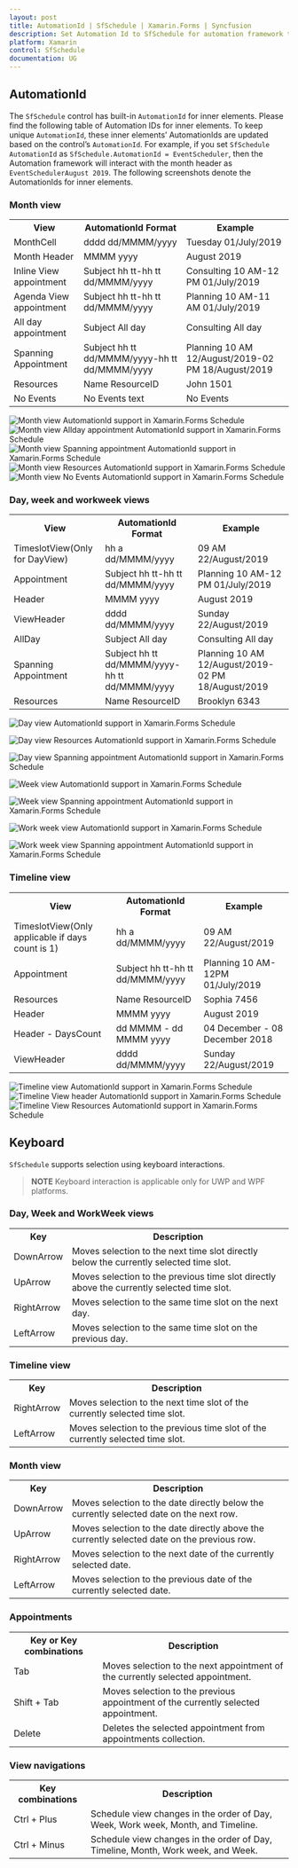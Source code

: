 ```yaml
---
layout: post
title: AutomationId | SfSchedule | Xamarin.Forms | Syncfusion
description: Set Automation Id to SfSchedule for automation framework to find and interact with control inner elements.
platform: Xamarin
control: SfSchedule
documentation: UG
---
```


## AutomationId

The `SfSchedule` control has built-in `AutomationId` for inner elements. Please find the following table of Automation IDs for inner elements. To keep unique `AutomationId`, these inner elements’ AutomationIds are updated based on the control’s `AutomationId`.  For example, if you set `SfSchedule` `AutomationId` as `SfSchedule.AutomationId = EventScheduler`, then the Automation framework will interact with the month header as `EventSchedulerAugust 2019`. The following screenshots denote the AutomationIds for inner elements.

### Month view

<table>
<tr>
<th align="center" >View</th>
<th align="center" >AutomationId Format</th>
<th align="center" >Example</th>
</tr>

<tr>
<td>MonthCell</td>
<td>dddd dd/MMMM/yyyy</td>
<td>Tuesday 01/July/2019</td>
</tr>

<tr>
<td>Month Header</td>
<td>MMMM yyyy</td>
<td>August 2019</td>
</tr>

<tr>
<td>Inline View appointment</td>
<td>Subject hh tt-hh tt dd/MMMM/yyyy</td>
<td>Consulting 10 AM-12 PM 01/July/2019</td>
</tr>

<tr>
<td>Agenda View appointment</td>
<td>Subject hh tt-hh tt dd/MMMM/yyyy</td>
<td>Planning 10 AM-11 AM 01/July/2019</td>
</tr>

<tr>
<td>All day appointment</td>
<td>Subject All day</td>
<td>Consulting All day</td>
</tr>

<tr>
<td>Spanning Appointment</td>
<td>Subject hh tt dd/MMMM/yyyy-hh tt dd/MMMM/yyyy</td>
<td>Planning 10 AM 12/August/2019-02 PM 18/August/2019</td>
</tr>

<tr>
<td>Resources</td>
<td>Name ResourceID</td>
<td>John 1501</td>
</tr>

<tr>
<td>No Events</td>
<td>No Events text</td>
<td>No Events</td>
</tr>

</table>

![Month view AutomationId support in Xamarin.Forms Schedule](automationid_images/xamarin-forms-schedule-month-view.png)
![Month view Allday appointment AutomationId support in Xamarin.Forms Schedule](automationid_images/xamarin-forms-schedule-month-view-allday.png)
![Month view Spanning appointment AutomationId support in Xamarin.Forms Schedule](automationid_images/xamarin-forms-schedule-month-view-spanning.png)
![Month view Resources AutomationId support in Xamarin.Forms Schedule](automationid_images/xamarin-forms-schedule-month-view-resources.png)
![Month view No Events AutomationId support in Xamarin.Forms Schedule](automationid_images/xamarin-forms-schedule-month-view-no-events.png)

### Day, week and workweek views

<table>
<tr>
<th align="center" >View</th>
<th align="center" >AutomationId Format</th>
<th align="center" >Example</th>
</tr>

<tr>
<td>TimeslotView(Only for DayView)</td>
<td>hh a dd/MMMM/yyyy</td>
<td>09 AM 22/August/2019</td>
</tr>

<tr>
<td>Appointment</td>
<td>Subject hh tt-hh tt dd/MMMM/yyyy</td>
<td>Planning 10 AM-12 PM 01/July/2019</td>
</tr>

<tr>
<td>Header</td>
<td>MMMM yyyy</td>
<td>August 2019</td>
</tr>

<tr>
<td>ViewHeader</td>
<td>dddd dd/MMMM/yyyy</td>
<td>Sunday 22/August/2019</td>
</tr>

<tr>
<td>AllDay</td>
<td>Subject All day</td>
<td>Consulting All day</td>
</tr>

<tr>
<td>Spanning Appointment</td>
<td>Subject hh tt dd/MMMM/yyyy-hh tt dd/MMMM/yyyy</td>
<td>Planning 10 AM 12/August/2019-02 PM 18/August/2019</td>
</tr>

<tr>
<td>Resources</td>
<td>Name ResourceID</td>
<td>Brooklyn 6343</td>
</tr>

</table>

![Day view AutomationId support in Xamarin.Forms Schedule](automationid_images/xamarin-forms-schedule-day-view.png)

![Day view Resources AutomationId support in Xamarin.Forms Schedule](automationid_images/xamarin-forms-schedule-day-view-resources.png)

![Day view Spanning appointment AutomationId support in Xamarin.Forms Schedule](automationid_images/xamarin-forms-schedule-day-view-spanning.png)

![Week view AutomationId support in Xamarin.Forms Schedule](automationid_images/xamarin-forms-schedule-week-view.png)

![Week view Spanning appointment AutomationId support in Xamarin.Forms Schedule](automationid_images/xamarin-forms-schedule-week-view-spanning.png)

![Work week view AutomationId support in Xamarin.Forms Schedule](automationid_images/xamarin-forms-schedule-work-week-view.png)

![Work week view Spanning appointment AutomationId support in Xamarin.Forms Schedule](automationid_images/xamarin-forms-schedule-workweek-view-spanning.png)

### Timeline view

<table>
<tr>
<th align="center" >View</th>
<th align="center" >AutomationId Format</th>
<th align="center" >Example</th>
</tr>

<tr>
<td>TimeslotView(Only applicable if days count is 1)</td>
<td>hh a dd/MMMM/yyyy</td>
<td>09 AM 22/August/2019</td>
</tr>

<tr>
<td>Appointment</td>
<td>Subject hh tt-hh tt dd/MMMM/yyyy</td>
<td>Planning 10 AM-12PM 01/July/2019</td>
</tr>

<tr>
<td>Resources</td>
<td>Name ResourceID</td>
<td>Sophia 7456</td>
</tr>

<tr>
<td>Header</td>
<td>MMMM yyyy</td>
<td>August 2019</td>
</tr>

<tr>
<td>Header - DaysCount</td>
<td>dd MMMM - dd MMMM yyyy</td>
<td>04 December - 08 December 2018</td>
</tr>

<tr>
<td>ViewHeader</td>
<td>dddd dd/MMMM/yyyy</td>
<td>Sunday 22/August/2019</td>
</tr>

</table>

![Timeline view AutomationId support in Xamarin.Forms Schedule](automationid_images/xamarin-forms-schedule-timeline-view.png)
![Timeline View header AutomationId support in Xamarin.Forms Schedule](automationid_images/xamarin-forms-schedule-timeline-view-header.png)
![Timeline View Resources AutomationId support in Xamarin.Forms Schedule](automationid_images/xamarin-forms-schedule-timeline-view-resources.png)

## Keyboard
`SfSchedule` supports selection using keyboard interactions.

>**NOTE**
Keyboard interaction is applicable only for UWP and WPF platforms.

### Day, Week and WorkWeek views
<table>
<tr>
<th>
Key
</th>
<th>
Description
</th>
</tr>
<tr>
<td>
DownArrow
</td>
<td>
Moves selection to the next time slot directly below the currently selected time slot.
</td>
</tr>
<tr>
<td>
UpArrow
</td>
<td>
Moves selection to the previous time slot directly above the currently selected time slot.
</td>
</tr>
<tr>
<td>
RightArrow
</td>
<td>
Moves selection to the same time slot on the next day.
</td>
</tr>
<tr>
<td>
LeftArrow
</td>
<td>
Moves selection to the same time slot on the previous day.
</td>
</tr>
</table>

### Timeline view
<table>
<tr>
<th>
Key
</th>
<th>
Description
</th>
</tr>
<tr>
<td>
RightArrow
</td>
<td>
Moves selection to the next time slot of the currently selected time slot.
</td>
</tr>
<tr>
<td>
LeftArrow
</td>
<td>
Moves selection to the previous time slot of the currently selected time slot.
</td>
</tr>
</table>

### Month view
<table>
<tr>
<th>
Key
</th>
<th>
Description
</th>
</tr>
<tr>
<td>
DownArrow
</td>
<td>
Moves selection to the date directly below the currently selected date on the next row.
</td>
</tr>
<tr>
<td>
UpArrow
</td>
<td>
Moves selection to the date directly above the currently selected date on the previous row.
</td>
</tr>
<tr>
<td>
RightArrow
</td>
<td>
Moves selection to the next date of the currently selected date.
</td>
</tr>
<tr>
<td>
LeftArrow
</td>
<td>
Moves selection to the previous date of the currently selected date.
</td>
</tr>
</table>

### Appointments
<table>
<tr>
<th>
Key or Key combinations
</th>
<th>
Description
</th>
</tr>
<tr>
<td>
Tab
</td>
<td>
Moves selection to the next appointment of the currently selected appointment.
</td>
</tr>
<tr>
<td>
Shift + Tab
</td>
<td>
Moves selection to the previous appointment of the currently selected appointment.
</td>
</tr>
<tr>
<td>
Delete
</td>
<td>
Deletes the selected appointment from appointments collection.
</td>
</tr>
</table>

### View navigations
<table>
<tr>
<th>
Key combinations
</th>
<th>
Description
</th>
</tr>
<tr>
<td>
Ctrl + Plus
</td>
<td>
Schedule view changes in the order of Day, Week, Work week, Month, and Timeline.
</td>
</tr>
<tr>
<td>
Ctrl + Minus
</td>
<td>
Schedule view changes in the order of Day, Timeline, Month, Work week, and Week.
</td>
</tr>
</table>
